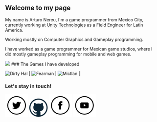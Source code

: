 ## Welcome to my page

My name is Arturo Nereu, I'm a game programmer from Mexico City, currently working at [Unity Technologies](unity3d.com) as a Field Engineer for Latin America.

Working mostly on Computer Graphics and Gameplay programming.

I have worked as a game programmer for Mexican game studios, where I did mostly gameplay programming for mobile and web games.

<img src="https://user-images.githubusercontent.com/263776/27237294-37b3599c-528e-11e7-9196-3c678a5f60e9.png">
### The Games I have developed

<img src="http://phynegames.com/assets/media/games/hal/logo_img.jpg" alt="Dirty Hal" width="205" height="150"> | <img src="http://phynegames.com/assets/media/games/fearman/logo_img.jpg" alt="Fearman" width="205" height="150">  | <img src="http://phynegames.com/assets/media/games/mictlan/logo_img.jpg" alt="Mictlan" width="205" height="150">  |

### Let's stay in touch!

<a href="https://twitter.com/arturonereu"> <img src="/assets/images/social_icons/twitter.png" width="75" height="75" ></a>
<a href="https://github.com/ArturoNereu"> <img src="/assets/images/social_icons/github.png" width="60" height="60"></a>
<a href="https://www.facebook.com/ArturoNereu"> <img src="/assets/images/social_icons/facebook.png" width="75" height="75" ></a>
<a href="https://www.youtube.com/c/ArturoNereu"> <img src="/images/social_icons/youtube.png" width="75" height="75"></a>


